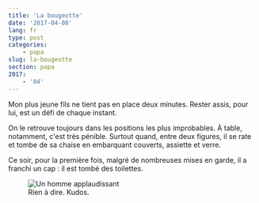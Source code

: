 ```yaml
---
title: 'La bougeotte'
date: '2017-04-08'
lang: fr
type: post
categories:
    - papa
slug: la-bougeotte
section: papa
2017:
    - '04'
---
```


Mon plus jeune fils ne tient pas en place deux minutes. Rester assis, pour lui, est un défi de chaque instant. 

<!-- more -->

On le retrouve toujours dans les positions les plus improbables. À table, notamment, c'est très pénible. Surtout quand, entre deux figures, il se rate et tombe de sa chaise en embarquant couverts, assiette et verre.

Ce soir, pour la première fois, malgré de nombreuses mises en garde, il a franchi un cap : il est tombé des toilettes.

<figure>
  <img src="{{<fileFolder>}}clap.gif" alt="Un homme applaudissant"/>
  <figcaption>Rien à dire. Kudos.</figcaption>
</figure>